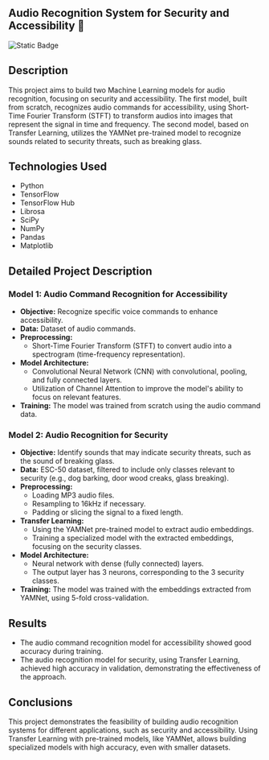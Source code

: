 ## Audio Recognition System for Security and Accessibility 🔐 

![Static Badge](https://img.shields.io/badge/Status-Finalized-green)

## Description

This project aims to build two Machine Learning models for audio recognition, focusing on security and accessibility. The first model, built from scratch, recognizes audio commands for accessibility, using Short-Time Fourier Transform (STFT) to transform audios into images that represent the signal in time and frequency. The second model, based on Transfer Learning, utilizes the YAMNet pre-trained model to recognize sounds related to security threats, such as breaking glass.

## Technologies Used

- Python
- TensorFlow
- TensorFlow Hub
- Librosa
- SciPy
- NumPy
- Pandas
- Matplotlib

## Detailed Project Description

### Model 1: Audio Command Recognition for Accessibility

- **Objective:** Recognize specific voice commands to enhance accessibility.
- **Data:** Dataset of audio commands.
- **Preprocessing:**
    - Short-Time Fourier Transform (STFT) to convert audio into a spectrogram (time-frequency representation).
- **Model Architecture:**
    - Convolutional Neural Network (CNN) with convolutional, pooling, and fully connected layers.
    - Utilization of Channel Attention to improve the model's ability to focus on relevant features.
- **Training:** The model was trained from scratch using the audio command data.

### Model 2: Audio Recognition for Security

- **Objective:** Identify sounds that may indicate security threats, such as the sound of breaking glass.
- **Data:** ESC-50 dataset, filtered to include only classes relevant to security (e.g., dog barking, door wood creaks, glass breaking).
- **Preprocessing:**
    - Loading MP3 audio files.
    - Resampling to 16kHz if necessary.
    - Padding or slicing the signal to a fixed length.
- **Transfer Learning:**
    - Using the YAMNet pre-trained model to extract audio embeddings.
    - Training a specialized model with the extracted embeddings, focusing on the security classes.
- **Model Architecture:**
    - Neural network with dense (fully connected) layers.
    - The output layer has 3 neurons, corresponding to the 3 security classes.
- **Training:** The model was trained with the embeddings extracted from YAMNet, using 5-fold cross-validation.

## Results

- The audio command recognition model for accessibility showed good accuracy during training.
- The audio recognition model for security, using Transfer Learning, achieved high accuracy in validation, demonstrating the effectiveness of the approach.

## Conclusions

This project demonstrates the feasibility of building audio recognition systems for different applications, such as security and accessibility. Using Transfer Learning with pre-trained models, like YAMNet, allows building specialized models with high accuracy, even with smaller datasets.
